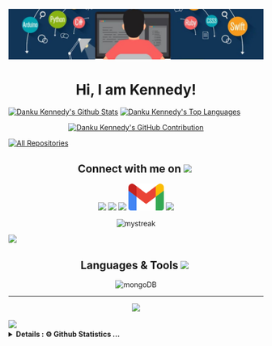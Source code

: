 <p align="center"><img src="https://github.com/dankukennedy/dankukennedy/blob/main/edem.jpg"></p>
<h1 align="center"> Hi, I am Kennedy! </h1>

<p> 
<a href="https://github.com/dankukennedy"><img alt="Danku Kennedy's Github Stats" src="https://denvercoder1-github-readme-stats.vercel.app/api?username=dankukennedy&show_icons=true&count_private=true&theme=react&border_color=7F3FBF&bg_color=0D1117&title_color=F85D7F&icon_color=F8D866" height="192px" width="49.5%"/></a>
  <a href="https://github.com/dankukennedy"><img alt="Danku Kennedy's Top Languages" src="https://denvercoder1-github-readme-stats.vercel.app/api/top-langs/?username=dankukennedy&langs_count=8&layout=compact&theme=react&border_color=7F3FBF&bg_color=0D1117&title_color=F85D7F&icon_color=F8D866" height="192px" width="49.5%"/></a>

</p>

<p align="center">
  <a href="https://github.com/dankukennedy">
    <img src="https://github-profile-summary-cards.vercel.app/api/cards/profile-details?username=dankukennedy&theme=radical" alt="Danku Kennedy's GitHub Contribution"/>
  </a>
</p>
<p align="left">
  <a href="https://github.com/dankukennedy?tab=repositories" target="_blank"><img alt="All Repositories" title="All Repositories" src="https://img.shields.io/badge/-All%20Repos-2962FF?style=for-the-badge&logo=koding&logoColor=white"/></a>
</p>

<div align="center">
<h2>Connect with me on     <img src="https://github.com/Anmol-Baranwal/Cool-GIFs-For-GitHub/assets/74038190/a2605358-6b87-44ab-87fb-20dcdc5f9ef2" width="40">&nbsp;</h2>
<a href="https://www.linkedin.com/in/kennedy-edem-danku-839108137/" target="_blank"><img src="https://user-images.githubusercontent.com/74038190/235294012-0a55e343-37ad-4b0f-924f-c8431d9d2483.gif" width="70"></a>
<a href="https://www.instagram.com/mc_sharpest/" target="_blank"><img src="https://user-images.githubusercontent.com/74038190/235294013-a33e5c43-a01c-43f6-b44d-a406d8b4ab75.gif" width="70"></a>
<a href="https://web.facebook.com/mofty.chemical" target="_blank"><img src="https://user-images.githubusercontent.com/74038190/235294010-ec412ef5-e3da-4efa-b1d4-0ab4d4638755.gif" width="70"></a>
 <a href="mailto:dankukennedy@gmail.com?subject=Hello%20Mr%20Lawer" target="_blank"><img src="https://github.com/AkashSingh3031/AkashSingh3031/raw/main/images/Social%20Media/Gmail_icon_(2020).svg" width="70"></a>
<img src="https://user-images.githubusercontent.com/74038190/235294011-b8074c31-9097-4a65-a594-4151b58743a8.gif" width="70">
</div>

<p align="center">
<img src="https://readme-typing-svg.demolab.com/?lines=Thanks+For+Visiting+Enjoy+Your+Day+~!;" alt="mystreak"/>
</p>
<img src="https://user-images.githubusercontent.com/74038190/212284100-561aa473-3905-4a80-b561-0d28506553ee.gif" width="1000">

<div align="center">
<h2>Languages & Tools <img src="https://github.com/Anmol-Baranwal/Cool-GIFs-For-GitHub/assets/74038190/fa83eeb9-f4e2-4d85-93f0-688af11babf8" width="40">&nbsp;</h2>
<img src="https://skillicons.dev/icons?i=html,css,js,ts,github,mongodb,mysql,nodejs,nextjs,php,py,react,tailwind,threejs,vite" alt="mongoDB" title="mongoDB"/>
</div>

<hr/>

<p align="center">
<img  width="1000" src="https://github-profile-trophy.vercel.app/?username=dankukennedy&theme=tokyonight" />
</p>
<img src="https://user-images.githubusercontent.com/74038190/212284100-561aa473-3905-4a80-b561-0d28506553ee.gif" width="1000">

<details>
    <summary><b> Details : ⚙️ Github Statistics ... </b> </summary>
<p align="center">
  <a href="https://github.com/dankukennedy">
    <img src="https://github-readme-streak-stats.herokuapp.com/?user=dankukennedy&theme=radical&border=7F3FBF&background=0D1117" alt="Danku Kennedy's GitHub streak"/>
  </a>
</p>


![Kennedy's Graph](https://github-readme-activity-graph.vercel.app/graph?username=dankukennedy&custom_title=Kennedy%20's%20GitHub%20Activity%20Graph&bg_color=0D1117&color=7F3FBF&line=7F3FBF&point=7F3FBF&area_color=FFFFFF&title_color=FFFFFF&area=true)

</details>


